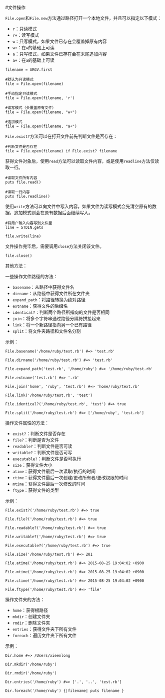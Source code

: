 #文件操作

`File.open`和`File.new`方法通过路径打开一个本地文件，并且可以指定以下模式：

 - `r`：只读模式
 - `r+`：读写模式
 - `w`：只写模式，如果文件已存在会覆盖掉原有内容
 - `w+`：在`w`的基础上可读
 - `a`：只写模式，如果文件已存在会在末尾追加内容
 - `a+`：在`a`的基础上可读

```
filename = ARGV.first

#默认为只读模式
file = File.open(filename)

#手动指定只读模式
file = File.open(filename, 'r')

#读写模式（会覆盖原有文件）
file = File.open(filename, "w+")

#追加模式
file = File.open(filename, "a+")
```

`File.exist?`方法可以在打开文件前先判断文件是否存在：

```
#判断文件是否存在
file = File.open(filename) if File.exist? filename
```

获得文件对象后，使用`read`方法可以读取文件内容，或是使用`readline`方法仅读取一行。

```
#读取文件所有内容
puts file.read()

#读取一行内容
puts file.readline()
```

使用`write`方法可以向文件中写入内容，如果文件为读写模式会先清空原有的数据，追加模式则会在原有数据后面继续写入。

```
#将用户输入内容写到文件里
line = STDIN.gets

file.write(line)
```

文件操作完毕后，需要调用`close`方法关闭该文件。

```
file.close()
```

其他方法：

一些操作文件路径的方法：

 - `basename`：从路径中获得文件名
 - `dirname`：从路径中获得文件所在文件夹
 - `expand_path`：将路径转换为绝对路径
 - `extname`：获得文件的后缀名
 - `identical?`：判断两个路径所指向的文件是否相同
 - `join`：将多个字符串通过路径分隔符拼接起来
 - `link`：将一个新路径指向另一个已有路径
 - `split`：将文件夹路径和文件名分割

示例：

```
File.basename('/home/ruby/test.rb') #=> 'test.rb'

File.dirname('/home/ruby/test.rb') #=> 'test.rb'

File.expand_path('test.rb', '/home/ruby') #=> '/home/ruby/test.rb'

File.extname('test.rb') #=> '.rb'

File.join('home', 'ruby', 'test.rb') #=> 'home/ruby/text.rb'

File.link('/home/ruby/test.rb', 'test')

File.identical?('/home/ruby/test.rb', 'test') #=> true

File.split('/home/ruby/test.rb') #=> ['/home/ruby', 'test.rb']
```

操作文件属性的方法：

 - `exist?`：判断文件是否存在
 - `file?`：判断是否为文件
 - `readable?`：判断文件是否可读
 - `writable?`：判断文件是否可写 
 - `executable?`：判断文件是否可执行
 - `size`：获得文件大小
 - `atime`：获得文件最后一次读取/执行的时间
 - `ctime`：获得文件最后一次创建/更改所有者/更改权限的时间
 - `mtime`：获得文件最后一次修改的时间
 - `ftype`：获得文件的类型
 
示例：

```
File.exist?('/home/ruby/test.rb') #=> true

File.file?('/home/ruby/test.rb') #=> true

File.readable?('/home/ruby/test.rb') #=> true

File.writable?('/home/ruby/test.rb') #=> true

File.executable?('/home/ruby/test.rb') #=> true

File.size('/home/ruby/test.rb') #=> 201

File.atime('/home/ruby/test.rb') #=> 2015-08-25 19:04:02 +0900

File.mtime('/home/ruby/test.rb') #=> 2015-08-25 19:04:02 +0900

File.ctime('/home/ruby/test.rb') #=> 2015-08-25 19:04:02 +0900

File.ftype('/home/ruby/test.rb') #=> 'file'
```

操作文件夹的方法：

 - `home`：获得根路径
 - `mkdir`：创建文件夹
 - `rmdir`：删除文件夹
 - `entries`：获得文件夹下所有文件
 - `foreach`：遍历文件夹下所有文件
 
示例：

```
Dir.home #=> /Users/xieenlong

Dir.mkdir('/home/ruby')

Dir.rmdir('/home/ruby')

Dir.entries('/home/ruby') #=> ['.', '..', 'test.rb']

Dir.foreach('/home/ruby') {|filename| puts filename }
```